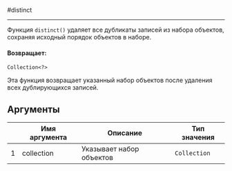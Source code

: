 #distinct

---

Функция `distinct()` удаляет все дубликаты записей из набора объектов, сохраняя исходный порядок объектов в наборе.

#### Возвращает:

`Collection<?>`

Эта функция возвращает указанный набор объектов после удаления всех дублирующихся записей.

## Аргументы

|  | Имя аргумента | Описание | Тип значения |
| --- | --- | --- | --- |
| 1 | collection | Указывает набор объектов | `Collection` |

